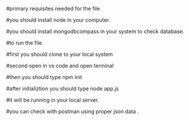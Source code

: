 #primary requisites needed for the file

#you should install node in your computer.

#you should install mongodbcompass in your system to check database.

#to run the file 

#first you should clone to your local system

#second open in vs code and open terminal

#then you should type npm init

#after initializtion you should type node app.js

#it will be running in your local server.

#you can check with postman using proper json data .
